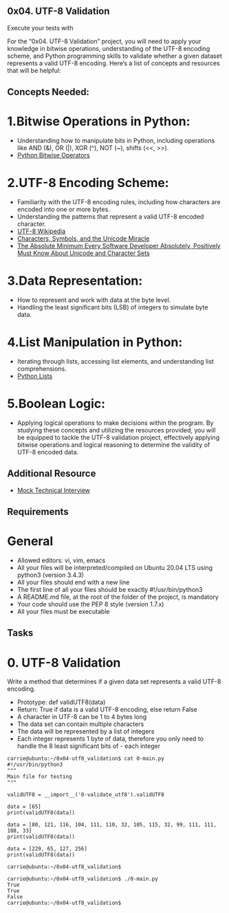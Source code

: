 ## 0x04. UTF-8 Validation

Execute your tests with <br>


For the “0x04. UTF-8 Validation” project, you will need to apply your knowledge in bitwise operations, understanding of the UTF-8 encoding scheme, and Python programming skills to validate whether a given dataset represents a valid UTF-8 encoding. Here’s a list of concepts and resources that will be helpful:

## Concepts Needed:
# 1.Bitwise Operations in Python:

- Understanding how to manipulate bits in Python, including operations like AND (&), OR (|), XOR (^), NOT (~), shifts (<<, >>).
- [Python Bitwise Operators](https://wiki.python.org/moin/BitwiseOperators)
# 2.UTF-8 Encoding Scheme:

- Familiarity with the UTF-8 encoding rules, including how characters are encoded into one or more bytes.
- Understanding the patterns that represent a valid UTF-8 encoded character.
- [UTF-8 Wikipedia](https://en.wikipedia.org/wiki/UTF-8)
- [Characters, Symbols, and the Unicode Miracle](https://www.youtube.com/watch?v=MijmeoH9LT4)
- [The Absolute Minimum Every Software Developer Absolutely, Positively Must Know About Unicode and Character Sets](https://www.joelonsoftware.com/2003/10/08/the-absolute-minimum-every-software-developer-absolutely-positively-must-know-about-unicode-and-character-sets-no-excuses/)
# 3.Data Representation:

- How to represent and work with data at the byte level.
- Handling the least significant bits (LSB) of integers to simulate byte data.
# 4.List Manipulation in Python:

- Iterating through lists, accessing list elements, and understanding list comprehensions.
- [Python Lists](https://docs.python.org/3/tutorial/datastructures.html#more-on-lists)
# 5.Boolean Logic:

- Applying logical operations to make decisions within the program.
By studying these concepts and utilizing the resources provided, you will be equipped to tackle the UTF-8 validation project, effectively applying bitwise operations and logical reasoning to determine the validity of UTF-8 encoded data.

## Additional Resource
 - [Mock Technical Interview](https://www.youtube.com/watch?v=QvqvMxg24gY)

## Requirements

# General
- Allowed editors: vi, vim, emacs
- All your files will be interpreted/compiled on Ubuntu 20.04 LTS using python3 (version 3.4.3)
- All your files should end with a new line
- The first line of all your files should be exactly #!/usr/bin/python3
- A README.md file, at the root of the folder of the project, is mandatory
- Your code should use the PEP 8 style (version 1.7.x)
- All your files must be executable

## Tasks

# 0. UTF-8 Validation

Write a method that determines if a given data set represents a valid UTF-8 encoding.

- Prototype: def validUTF8(data)
- Return: True if data is a valid UTF-8 encoding, else return False
- A character in UTF-8 can be 1 to 4 bytes long
- The data set can contain multiple characters
- The data will be represented by a list of integers
- Each integer represents 1 byte of data, therefore you only need to handle the 8 least significant bits of - each integer

```
carrie@ubuntu:~/0x04-utf8_validation$ cat 0-main.py
#!/usr/bin/python3
"""
Main file for testing
"""

validUTF8 = __import__('0-validate_utf8').validUTF8

data = [65]
print(validUTF8(data))

data = [80, 121, 116, 104, 111, 110, 32, 105, 115, 32, 99, 111, 111, 108, 33]
print(validUTF8(data))

data = [229, 65, 127, 256]
print(validUTF8(data))

carrie@ubuntu:~/0x04-utf8_validation$
```
```
carrie@ubuntu:~/0x04-utf8_validation$ ./0-main.py
True
True
False
carrie@ubuntu:~/0x04-utf8_validation$

```


